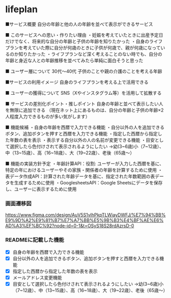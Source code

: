 # lifeplan

■サービス概要
自分の年齢と他の人の年齢を並べて表示ができるサービス

■ このサービスへの思い・作りたい理由
・妊娠を考えていたときに出産予定日だけでなく、将来的な自分の年齢と子供の年齢を知りたかった
・自身のライフプランを考えていた際に自分が何歳のときに子供が何歳で、親が何歳になっているのか知りたかった
・ライフプランなど深く考えることのない時でも、自分の年齢と身近な人との年齢推移を並べてみたら単純に面白そうと思った

■ ユーザー層について
30代〜40代
子供のことや親の介護のことを考える年齢

■サービスの利用イメージ
自身のライフプランを考える上で活用できる

■ ユーザーの獲得について
SNS（Xやインスタグラム等）を活用して拡散する

■ サービスの差別化ポイント・推しポイント
自身の年齢と並べて表示したい人を無限に追加できる
（現在ネット上にあるものは、自分の年齢と子供の年齢×2人程度入力できるものが多い気がします）

■ 機能候補
・自身の年齢を西暦で入力できる機能
・自分以外の人を追加できるボタン、追加ボタンを押すと西暦を入力できる機能
・指定した西暦から指定した年数の表を表示
・表示する自分以外の人の名前が変更できる機能
・目安として選択したら色付けされて表示されるようにしたい
→幼(3~6歳)小（7~12歳）、中（13~15歳）、高（16~18歳）、大（19~22歳）、老後（65歳〜）

■ 機能の実装方針予定
・年齢計算API：役割: ユーザーが入力した西暦を基に、特定の年におけるユーザーやその家族・関係者の年齢を計算するために使用
・表データ作成API：計算された年齢データを基に、指定された年数範囲の表データを生成するために使用
・GooglesheetsAPI：Google Sheetsにデータを保存し、ユーザーに表示するために使用

### 画面遷移図
https://www.figma.com/design/AuV5S1vlhPkpTLWiayDWFJ/%E7%94%BB%E9%9D%A2%E9%81%B7%E7%A7%BB%E5%9B%B3%E4%BF%AE%E6%AD%A3%EF%BC%92?node-id=0-1&t=OSyS18S28rdAzrsD-0

### READMEに記載した機能
- [x] 自身の年齢を西暦で入力できる機能
- [x] 自分以外の人を追加できるボタン、追加ボタンを押すと西暦を入力できる機能
- [x] 指定した西暦から指定した年数の表を表示
- [x] メールアドレス変更機能
- [x] 目安として選択したら色付けされて表示されるようにしたい
→幼(3~6歳)小（7~12歳）、中（13~15歳）、高（16~18歳）、大（19~22歳）、老後（65歳〜）
